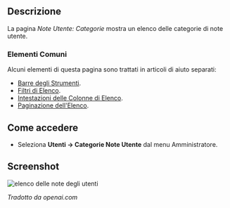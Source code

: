 <!-- Filename: Help4.x:User_Notes:_Categories / Display title: Note dell'Utente: Categorie -->

## Descrizione

La pagina *Note Utente: Categorie* mostra un elenco delle categorie di note utente.

### Elementi Comuni

Alcuni elementi di questa pagina sono trattati in articoli di aiuto separati:

* [Barre degli Strumenti](jdocmanual?article=help/common-elements/toolbars).
* [Filtri di Elenco](jdocmanual?article=help/common-elements/list-filters).
* [Intestazioni delle Colonne di Elenco](jdocmanual?article=help/common-elements/list-column-headers).
* [Paginazione dell'Elenco](jdocmanual?article=help/common-elements/list-pagination).

## Come accedere

- Seleziona **Utenti → Categorie Note Utente** dal menu Amministratore.

## Screenshot

![elenco delle note degli utenti](../../../it/images/users/users-user-notes-categories-list.png)

*Tradotto da openai.com*

